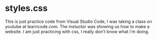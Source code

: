 # styles.css
This is just practice code from Visual Studio Code, I was taking a class on youtube at learncode.com. 
The instuctor was showing us how to make a website.
I am just practicing with css, I really don't know what i'm doing.
